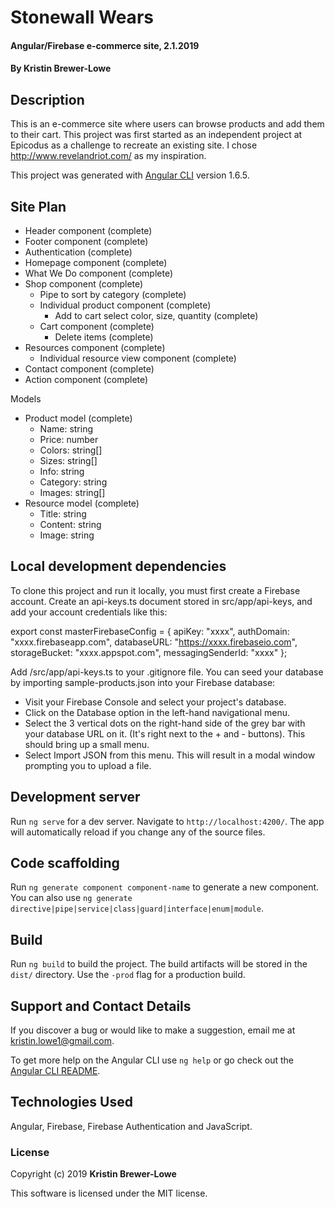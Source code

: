 # Stonewall Wears

#### Angular/Firebase e-commerce site, 2.1.2019

#### By Kristin Brewer-Lowe

## Description

This is an e-commerce site where users can browse products and add them to their cart. This project was first started as an independent project at Epicodus as a challenge to recreate an existing site. I chose http://www.revelandriot.com/ as my inspiration.

This project was generated with [Angular CLI](https://github.com/angular/angular-cli) version 1.6.5.

## Site Plan
- Header component (complete)
- Footer component (complete)
- Authentication (complete)
- Homepage component (complete)
- What We Do component (complete)
- Shop component (complete)
  - Pipe to sort by category (complete)
  - Individual product component (complete)
    - Add to cart select color, size, quantity (complete)
  - Cart component (complete)
    - Delete items (complete)
- Resources component (complete)
  - Individual resource view component (complete)
- Contact component (complete)
- Action component (complete)

Models
- Product model (complete)
  - Name: string
  - Price: number
  - Colors: string[]
  - Sizes: string[]
  - Info: string
  - Category: string
  - Images: string[]
- Resource model (complete)
  - Title: string
  - Content: string
  - Image: string

## Local development dependencies

To clone this project and run it locally, you must first create a Firebase account. Create an api-keys.ts document stored in src/app/api-keys, and add your account credentials like this:

export const masterFirebaseConfig = {
    apiKey: "xxxx",
    authDomain: "xxxx.firebaseapp.com",
    databaseURL: "https://xxxx.firebaseio.com",
    storageBucket: "xxxx.appspot.com",
    messagingSenderId: "xxxx"
  };

Add /src/app/api-keys.ts to your .gitignore file. You can seed your database by importing sample-products.json into your Firebase database:
* Visit your Firebase Console and select your project's database.
* Click on the Database option in the left-hand navigational menu.
* Select the 3 vertical dots on the right-hand side of the grey bar with your database URL on it. (It's right next to the + and - buttons). This should bring up a small menu.
* Select Import JSON from this menu. This will result in a modal window prompting you to upload a file.

## Development server

Run `ng serve` for a dev server. Navigate to `http://localhost:4200/`. The app will automatically reload if you change any of the source files.

## Code scaffolding

Run `ng generate component component-name` to generate a new component. You can also use `ng generate directive|pipe|service|class|guard|interface|enum|module`.

## Build

Run `ng build` to build the project. The build artifacts will be stored in the `dist/` directory. Use the `-prod` flag for a production build.

## Support and Contact Details

If you discover a bug or would like to make a suggestion, email me at kristin.lowe1@gmail.com.

To get more help on the Angular CLI use `ng help` or go check out the [Angular CLI README](https://github.com/angular/angular-cli/blob/master/README.md).

## Technologies Used

Angular, Firebase, Firebase Authentication and JavaScript.

### License

Copyright (c) 2019 **Kristin Brewer-Lowe**

This software is licensed under the MIT license.
